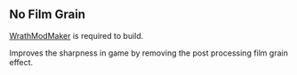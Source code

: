 ## No Film Grain

 [WrathModMaker](https://github.com/cabarius/WrathModMaker) is required to build.

Improves the sharpness in game by removing the post processing film grain effect.
